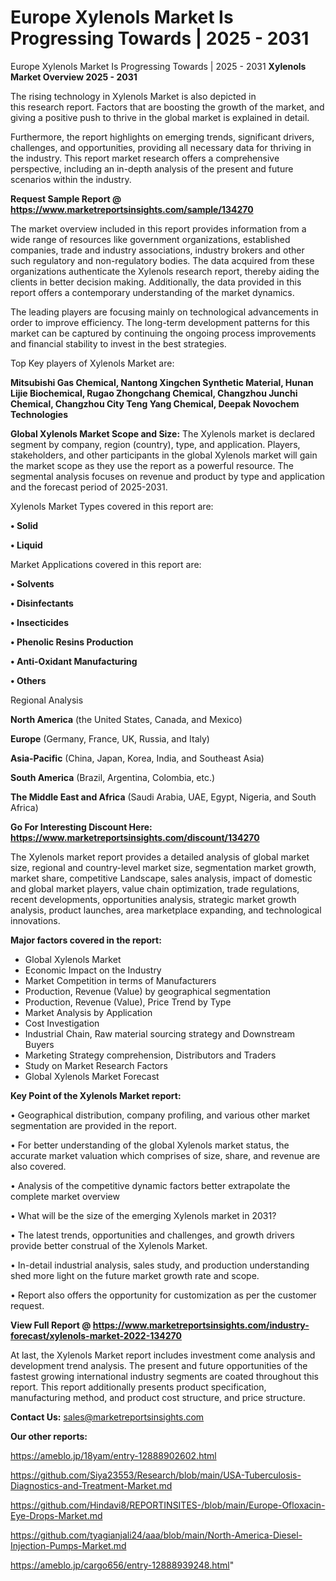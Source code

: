 # Europe Xylenols Market Is Progressing Towards | 2025 - 2031
Europe Xylenols Market Is Progressing Towards | 2025 - 2031
<Strong> Xylenols Market Overview 2025 - 2031</strong>

The rising technology in Xylenols Market is also depicted in this research report. Factors that are boosting the growth of the market, and giving a positive push to thrive in the global market is explained in detail.

Furthermore, the report highlights on emerging trends, significant drivers, challenges, and opportunities, providing all necessary data for thriving in the industry. This report market research offers a comprehensive perspective, including an in-depth analysis of the present and future scenarios within the industry.

<strong>Request Sample Report @ <a href=https://www.marketreportsinsights.com/sample/134270>https://www.marketreportsinsights.com/sample/134270</a></strong>

The market overview included in this report provides information from a wide range of resources like government organizations, established companies, trade and industry associations, industry brokers and other such regulatory and non-regulatory bodies. The data acquired from these organizations authenticate the Xylenols research report, thereby aiding the clients in better decision making. Additionally, the data provided in this report offers a contemporary understanding of the market dynamics.

The leading players are focusing mainly on technological advancements in order to improve efficiency. The long-term development patterns for this market can be captured by continuing the ongoing process improvements and financial stability to invest in the best strategies.

Top Key players of Xylenols Market are:

<strong>Mitsubishi Gas Chemical, Nantong Xingchen Synthetic Material, Hunan Lijie Biochemical, Rugao Zhongchang Chemical, Changzhou Junchi Chemical, Changzhou City Teng Yang Chemical, Deepak Novochem Technologies</strong>

<strong><b>Global Xylenols Market Scope and Size:</b></strong>
The Xylenols market is declared segment by company, region (country), type, and application. Players, stakeholders, and other participants in the global Xylenols market will gain the market scope as they use the report as a powerful resource. The segmental analysis focuses on revenue and product by type and application and the forecast period of 2025-2031.

Xylenols Market Types covered in this report are:

<strong>• Solid

• Liquid</strong>

Market Applications covered in this report are:

<strong>• Solvents

• Disinfectants

• Insecticides

• Phenolic Resins Production

• Anti-Oxidant Manufacturing

• Others</strong> 

Regional Analysis

<strong>North America</strong> (the United States, Canada, and Mexico)

<strong>Europe</strong> (Germany, France, UK, Russia, and Italy)

<strong>Asia-Pacific</strong> (China, Japan, Korea, India, and Southeast Asia)

<strong>South America</strong> (Brazil, Argentina, Colombia, etc.)

<strong>The Middle East and Africa</strong> (Saudi Arabia, UAE, Egypt, Nigeria, and South Africa)

<strong>Go For Interesting Discount Here: <a href=https://www.marketreportsinsights.com/discount/134270>https://www.marketreportsinsights.com/discount/134270</a></strong>

The Xylenols market report provides a detailed analysis of global market size, regional and country-level market size, segmentation market growth, market share, competitive Landscape, sales analysis, impact of domestic and global market players, value chain optimization, trade regulations, recent developments, opportunities analysis, strategic market growth analysis, product launches, area marketplace expanding, and technological innovations.

<strong><b>Major factors covered in the report:</b></strong>
<ul>
  <li>Global Xylenols Market </li>
  <li>Economic Impact on the Industry</li>
  <li>Market Competition in terms of Manufacturers</li>
  <li>Production, Revenue (Value) by geographical segmentation</li>
  <li>Production, Revenue (Value), Price Trend by Type</li>
  <li>Market Analysis by Application</li>
  <li>Cost Investigation</li>
  <li>Industrial Chain, Raw material sourcing strategy and Downstream Buyers</li>
  <li>Marketing Strategy comprehension, Distributors and Traders</li>
  <li>Study on Market Research Factors</li>
  <li>Global Xylenols Market Forecast</li>
</ul>

<strong><b>Key Point of the Xylenols Market report:</b></strong>

• Geographical distribution, company profiling, and various other market segmentation are provided in the report.

• For better understanding of the global Xylenols market status, the accurate market valuation which comprises of size, share, and revenue are also covered.

• Analysis of the competitive dynamic factors better extrapolate the complete market overview

• What will be the size of the emerging Xylenols market in 2031?

• The latest trends, opportunities and challenges, and growth drivers provide better construal of the Xylenols Market.

• In-detail industrial analysis, sales study, and production understanding shed more light on the future market growth rate and scope.

• Report also offers the opportunity for customization as per the customer request.

<strong><b>View Full Report @ <a href=https://www.marketreportsinsights.com/industry-forecast/xylenols-market-2022-134270>https://www.marketreportsinsights.com/industry-forecast/xylenols-market-2022-134270</a></b></strong>


At last, the Xylenols Market report includes investment come analysis and development trend analysis. The present and future opportunities of the fastest growing international industry segments are coated throughout this report. This report additionally presents product specification, manufacturing method, and product cost structure, and price structure.

<strong>Contact Us:</strong>
sales@marketreportsinsights.com

<strong>Our other reports:</strong>

<a href=https://ameblo.jp/18yam/entry-12888902602.html>https://ameblo.jp/18yam/entry-12888902602.html</a>

<a href=https://github.com/Siya23553/Research/blob/main/USA-Tuberculosis-Diagnostics-and-Treatment-Market.md>https://github.com/Siya23553/Research/blob/main/USA-Tuberculosis-Diagnostics-and-Treatment-Market.md</a>

<a href=https://github.com/Hindavi8/REPORTINSITES-/blob/main/Europe-Ofloxacin-Eye-Drops-Market.md>https://github.com/Hindavi8/REPORTINSITES-/blob/main/Europe-Ofloxacin-Eye-Drops-Market.md</a>

<a href=https://github.com/tyagianjali24/aaa/blob/main/North-America-Diesel-Injection-Pumps-Market.md>https://github.com/tyagianjali24/aaa/blob/main/North-America-Diesel-Injection-Pumps-Market.md</a>

<a href=https://ameblo.jp/cargo656/entry-12888939248.html>https://ameblo.jp/cargo656/entry-12888939248.html</a>"
